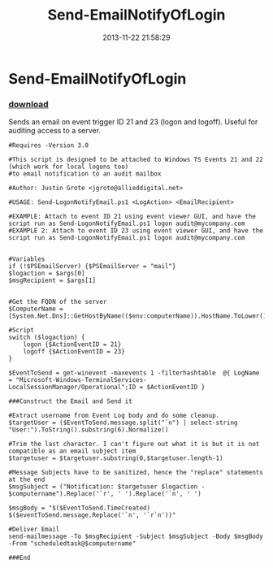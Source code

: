 ﻿---
pid:            4633
poster:         jgrote
title:          Send-EmailNotifyOfLogin
date:           2013-11-22 21:58:29
format:         posh
parent:         0
parent:         0

---

# Send-EmailNotifyOfLogin

### [download](4633.ps1)

Sends an email on event trigger ID 21 and 23 (logon and logoff). Useful for auditing access to a server.

```posh
#Requires -Version 3.0

#This script is designed to be attached to Windows TS Events 21 and 22 (which work for local logons too) 
#to email notification to an audit mailbox

#Author: Justin Grote <jgrote@allieddigital.net>

#USAGE: Send-LogonNotifyEmail.ps1 <LogAction> <EmailRecipient>

#EXAMPLE: Attach to event ID 21 using event viewer GUI, and have the script run as Send-LogonNotifyEmail.ps1 logon audit@mycompany.com   
#EXAMPLE 2: Attach to event ID 23 using event viewer GUI, and have the script run as Send-LogonNotifyEmail.ps1 logon audit@mycompany.com   


#Variables
if (!$PSEmailServer) {$PSEmailServer = "mail"}
$logaction = $args[0]
$msgRecipient = $args[1]


#Get the FQDN of the server
$ComputerName = [System.Net.Dns]::GetHostByName(($env:computerName)).HostName.ToLower()

#Script
switch ($logaction) {
    logon {$ActionEventID = 21}
    logoff {$ActionEventID = 23}
}

$EventToSend = get-winevent -maxevents 1 -filterhashtable  @{ LogName = "Microsoft-Windows-TerminalServices-LocalSessionManager/Operational";ID = $ActionEventID }

###Construct the Email and Send it

#Extract username from Event Log body and do some cleanup.
$targetUser = ($EventToSend.message.split("`n") | select-string "User:").ToString().substring(6).Normalize()

#Trim the last character. I can't figure out what it is but it is not compatible as an email subject item
$targetuser = $targetuser.substring(0,$targetuser.length-1)

#Message Subjects have to be sanitized, hence the "replace" statements at the end
$msgSubject = ("Notification: $targetuser $logaction - $computername").Replace('`r', ' ').Replace('`n', ' ')

$msgBody = "$($EventToSend.TimeCreated) 
$($eventToSend.message.Replace('`n', '`r`n'))"

#Deliver Email
send-mailmessage -To $msgRecipient -Subject $msgSubject -Body $msgBody -From "scheduledtask@$computername"

###End
```
